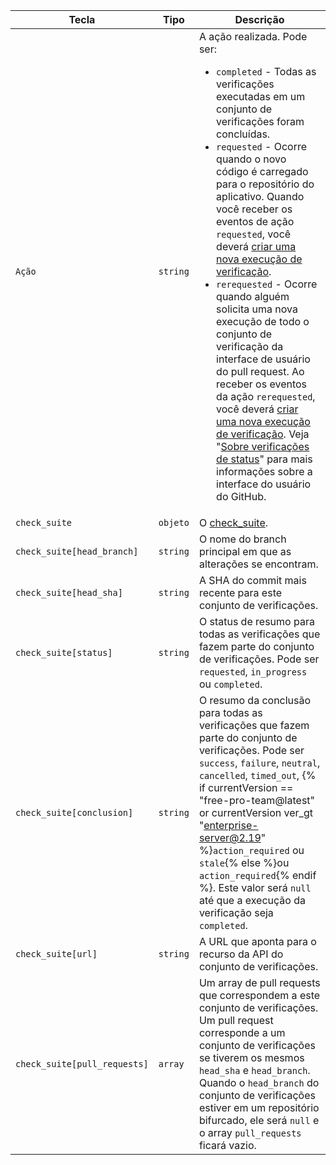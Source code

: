 | Tecla                        | Tipo     | Descrição                                                                                                                                                                                                                                                                                                                                                                                                               |
| ---------------------------- | -------- | ----------------------------------------------------------------------------------------------------------------------------------------------------------------------------------------------------------------------------------------------------------------------------------------------------------------------------------------------------------------------------------------------------------------------- |
| `Ação`                       | `string` | A ação realizada. Pode ser:<ul><li>`completed` - Todas as verificações executadas em um conjunto de verificações foram concluídas.</li><li>`requested` - Ocorre quando o novo código é carregado para o repositório do aplicativo. Quando você receber os eventos de ação `requested`, você deverá [criar uma nova execução de verificação](/v3/checks/runs/#create-a-check-run).</li><li>`rerequested` - Ocorre quando alguém solicita uma nova execução de todo o conjunto de verificação da interface de usuário do pull request. Ao receber os eventos da ação `rerequested`, você deverá [criar uma nova execução de verificação](/v3/checks/runs/#create-a-check-run). Veja "[Sobre verificações de status](/articles/about-status-checks#checks)" para mais informações sobre a interface do usuário do GitHub.</li></ul>                                                                                                                                                                                                                                                                                                                                                                    |
| `check_suite`                | `objeto` | O [check_suite](/v3/checks/suites/).                                                                                                                                                                                                                                                                                                                                                                                    |
| `check_suite[head_branch]`   | `string` | O nome do branch principal em que as alterações se encontram.                                                                                                                                                                                                                                                                                                                                                           |
| `check_suite[head_sha]`      | `string` | A SHA do commit mais recente para este conjunto de verificações.                                                                                                                                                                                                                                                                                                                                                        |
| `check_suite[status]`        | `string` | O status de resumo para todas as verificações que fazem parte do conjunto de verificações. Pode ser `requested`, `in_progress` ou `completed`.                                                                                                                                                                                                                                                                          |
| `check_suite[conclusion]`    | `string` | O resumo da conclusão para todas as verificações que fazem parte do conjunto de verificações. Pode ser `success`, `failure`, `neutral`, `cancelled`, `timed_out`,  {% if currentVersion == "free-pro-team@latest" or currentVersion ver_gt "enterprise-server@2.19" %}`action_required` ou `stale`{% else %}ou `action_required`{% endif %}. Este valor será `null` até que a execução da verificação seja `completed`. |
| `check_suite[url]`           | `string` | A URL que aponta para o recurso da API do conjunto de verificações.                                                                                                                                                                                                                                                                                                                                                     |
| `check_suite[pull_requests]` | `array`  | Um array de pull requests que correspondem a este conjunto de verificações. Um pull request corresponde a um conjunto de verificações se tiverem os mesmos `head_sha` e `head_branch`. Quando o `head_branch` do conjunto de verificações estiver em um repositório bifurcado, ele será `null` e o array `pull_requests` ficará vazio.                                                                                  |
